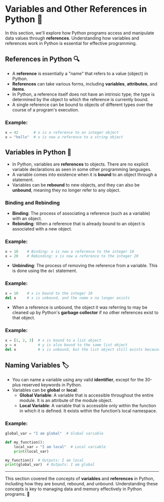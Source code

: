 # Variables and Other References in Python 🔗

In this section, we'll explore how Python programs access and manipulate data values through **references**. Understanding how variables and references work in Python is essential for effective programming.

## References in Python 🔍

- A **reference** is essentially a "name" that refers to a value (object) in Python.
- **References** can take various forms, including **variables**, **attributes**, and **items**.
- In Python, a reference itself does not have an intrinsic type; the type is determined by the object to which the reference is currently bound.
- A single reference can be bound to objects of different types over the course of a program's execution.

### Example:
```python
x = 42       # x is a reference to an integer object
x = "hello"  # x is now a reference to a string object
```

## Variables in Python 📝

- In Python, variables are **references** to objects. There are no explicit variable declarations as seen in some other programming languages.
- A variable comes into existence when it is **bound** to an object through a statement.
- Variables can be **rebound** to new objects, and they can also be **unbound**, meaning they no longer refer to any object.

### Binding and Rebinding

- **Binding**: The process of associating a reference (such as a variable) with an object.
- **Rebinding**: When a reference that is already bound to an object is associated with a new object.

### Example:
```python
x = 10    # Binding: x is now a reference to the integer 10
x = 20    # Rebinding: x is now a reference to the integer 20
```

- **Unbinding**: The process of removing the reference from a variable. This is done using the `del` statement.

### Example:
```python
x = 10    # x is bound to the integer 10
del x     # x is unbound, and the name x no longer exists
```

- When a reference is unbound, the object it was referring to may be cleaned up by Python's **garbage collector** if no other references exist to that object.

### Example:
```python
x = [1, 2, 3]  # x is bound to a list object
y = x          # y is also bound to the same list object
del x          # x is unbound, but the list object still exists because y refers to it
```

## Naming Variables 🏷️

- You can name a variable using any valid **identifier**, except for the 30-plus reserved keywords in Python.
- Variables can be **global** or **local**:
  - **Global Variable**: A variable that is accessible throughout the entire module. It is an attribute of the module object.
  - **Local Variable**: A variable that is accessible only within the function in which it is defined. It exists within the function’s local namespace.

### Example:
```python
global_var = "I am global"  # Global variable

def my_function():
    local_var = "I am local"  # Local variable
    print(local_var)

my_function()  # Outputs: I am local
print(global_var)  # Outputs: I am global
```

---

This section covered the concepts of **variables** and **references** in Python, including how they are bound, rebound, and unbound. Understanding these concepts is key to managing data and memory effectively in Python programs. 🧠
